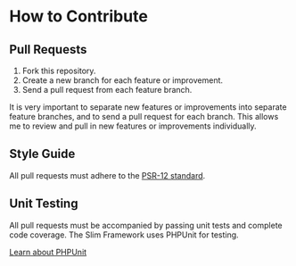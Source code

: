 # How to Contribute

## Pull Requests

1. Fork this repository.
2. Create a new branch for each feature or improvement.
3. Send a pull request from each feature branch.

It is very important to separate new features or improvements into separate feature branches, and to send a pull request for each branch. This allows me to review and pull in new features or improvements individually.

## Style Guide

All pull requests must adhere to the [PSR-12 standard](https://github.com/php-fig/fig-standards/blob/master/accepted/PSR-12-extended-coding-style-guide.md).

## Unit Testing

All pull requests must be accompanied by passing unit tests and complete code coverage. The Slim Framework uses PHPUnit for testing.

[Learn about PHPUnit](https://github.com/sebastianbergmann/phpunit/)
